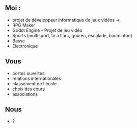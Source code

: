 ## Moi :
- projet de développeur informatique de jeux vidéos -> 
- RPG Maker
- Godot Engine - Projet de jeu vidéo
- Sports (multisport, tir à l'arc, gouren, escalade, badminton)
- Basse
- Electronique

## Vous
- portes ouvertes
- relations internationales
- classement de l'école
- choix des cours
- associations

## Nous
- ?